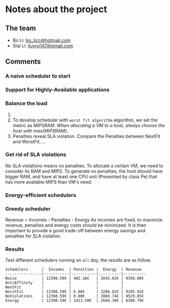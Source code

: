# Notes about the project

## The team

- Bo Li: bo_licc@hotmail.com
- Siqi Li: liuyiyi147@gmail.com

## Comments
### A naive scheduler to start
### Support for Highly-Available applications
### Balance the load
1.
2. To develop scheduler with `worst fit algorithm` algorithm, we set the metric as MIPS*RAM. When allocating a VM to a host, always choose the host with max{MIPS*RAM}.
3. Penalties reveal SLA violation. Compare the Penalties between NextFit and WorstFit, ...

### Get rid of SLA violations
No SLA violations means no penalties. To allocate a certain VM, we need to consider its RAM and MIPS. To generate no penalties, the host should have bigger RAM, and have at least one CPU unit (Presented by class Pe) that has more available MIPS than VM's need.

### Energy-efficient schedulers

### Greedy scheduler
Revenue  = Incomes - Penalties - Energy
As incomes are fixed, to maximize revenue, penalties and energy costs should be minimized. It is then important to provide a good trade-off between energy savings and penalties for SLA violation.  


### Results
Test different schedulers running on `all` day, the results are as follow.
	
	Schedulers      |  Incomes  | Penalties |  Energy  | Revenue
	----------------|-----------|-----------|----------|----------
	Naive           | 12398.59€ | 402.16€	| 2645.63€ | 9350.80€
	AntiAffinity    |           |           |          |
	NextFit         |           |           |          |
	WorstFit	    | 12398.59€ | 6.06€	    | 3286.62€ | 9105.92€
	NoViolations    | 12398.59€ | 0.00€	    | 2868.74€ | 9529.85€
	Energy          | 12398.59€ | 1413.50€  | 2604.30€ | 8380.79€
	
	